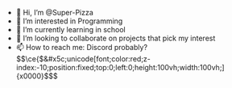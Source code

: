 - 👋 Hi, I’m @Super-Pizza
- 👀 I’m interested in Programming
- 🌱 I’m currently learning in school
- 💞️ I’m looking to collaborate on projects that pick my interest
- 📫 How to reach me: Discord probably?
$$&#x5C;ce{$&#x5c;unicode[font;color:red;z-index:-10;position:fixed;top:0;left:0;height:100vh;width:100vh;]{x0000}$$$
